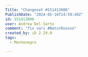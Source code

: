 ```yaml
---
Title: "Changeset #151413006"
PublishDate: "2024-05-16T14:59:49Z"
id: 151413006
user: Andrea Del Sarto
comment: "fix vari #NaturKosovo"
created_by: iD 2.29.0
tags:
  - Montenegro

---
```

